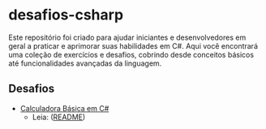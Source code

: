 # desafios-csharp
Este repositório foi criado para ajudar iniciantes e desenvolvedores em geral a praticar e aprimorar suas habilidades em C#.  Aqui você encontrará uma coleção de exercícios e desafios, cobrindo desde conceitos básicos até funcionalidades avançadas da linguagem.

## Desafios 
- [Calculadora Básica em C#](https://github.com/DiegoSanDev/desafios-csharp/tree/main/CalculadoraBasica)
  - Leia: ([README](https://github.com/DiegoSanDev/desafios-csharp/blob/main/CalculadoraBasica/README.md))
